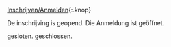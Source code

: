 

[Inschrijven/Anmelden](https://kcdekempen.nl/formulieren/obedience-interland/){:.knop}

De inschrijving is geopend.
Die Anmeldung ist geöffnet.

gesloten.
geschlossen.